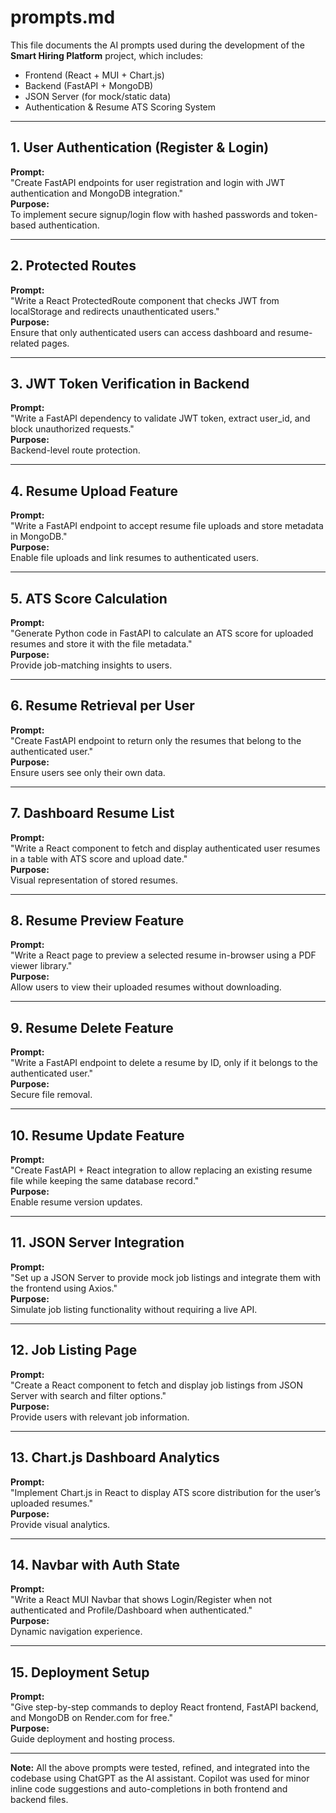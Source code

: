 # prompts.md

This file documents the AI prompts used during the development of the **Smart Hiring Platform** project, which includes:
- Frontend (React + MUI + Chart.js)
- Backend (FastAPI + MongoDB)
- JSON Server (for mock/static data)
- Authentication & Resume ATS Scoring System

---

## 1. User Authentication (Register & Login)
**Prompt:**  
"Create FastAPI endpoints for user registration and login with JWT authentication and MongoDB integration."  
**Purpose:**  
To implement secure signup/login flow with hashed passwords and token-based authentication.

---

## 2. Protected Routes
**Prompt:**  
"Write a React ProtectedRoute component that checks JWT from localStorage and redirects unauthenticated users."  
**Purpose:**  
Ensure that only authenticated users can access dashboard and resume-related pages.

---

## 3. JWT Token Verification in Backend
**Prompt:**  
"Write a FastAPI dependency to validate JWT token, extract user_id, and block unauthorized requests."  
**Purpose:**  
Backend-level route protection.

---

## 4. Resume Upload Feature
**Prompt:**  
"Write a FastAPI endpoint to accept resume file uploads and store metadata in MongoDB."  
**Purpose:**  
Enable file uploads and link resumes to authenticated users.

---

## 5. ATS Score Calculation
**Prompt:**  
"Generate Python code in FastAPI to calculate an ATS score for uploaded resumes and store it with the file metadata."  
**Purpose:**  
Provide job-matching insights to users.

---

## 6. Resume Retrieval per User
**Prompt:**  
"Create FastAPI endpoint to return only the resumes that belong to the authenticated user."  
**Purpose:**  
Ensure users see only their own data.

---

## 7. Dashboard Resume List
**Prompt:**  
"Write a React component to fetch and display authenticated user resumes in a table with ATS score and upload date."  
**Purpose:**  
Visual representation of stored resumes.

---

## 8. Resume Preview Feature
**Prompt:**  
"Write a React page to preview a selected resume in-browser using a PDF viewer library."  
**Purpose:**  
Allow users to view their uploaded resumes without downloading.

---

## 9. Resume Delete Feature
**Prompt:**  
"Write a FastAPI endpoint to delete a resume by ID, only if it belongs to the authenticated user."  
**Purpose:**  
Secure file removal.

---

## 10. Resume Update Feature
**Prompt:**  
"Create FastAPI + React integration to allow replacing an existing resume file while keeping the same database record."  
**Purpose:**  
Enable resume version updates.

---

## 11. JSON Server Integration
**Prompt:**  
"Set up a JSON Server to provide mock job listings and integrate them with the frontend using Axios."  
**Purpose:**  
Simulate job listing functionality without requiring a live API.

---

## 12. Job Listing Page
**Prompt:**  
"Create a React component to fetch and display job listings from JSON Server with search and filter options."  
**Purpose:**  
Provide users with relevant job information.

---

## 13. Chart.js Dashboard Analytics
**Prompt:**  
"Implement Chart.js in React to display ATS score distribution for the user’s uploaded resumes."  
**Purpose:**  
Provide visual analytics.

---

## 14. Navbar with Auth State
**Prompt:**  
"Write a React MUI Navbar that shows Login/Register when not authenticated and Profile/Dashboard when authenticated."  
**Purpose:**  
Dynamic navigation experience.

---

## 15. Deployment Setup
**Prompt:**  
"Give step-by-step commands to deploy React frontend, FastAPI backend, and MongoDB on Render.com for free."  
**Purpose:**  
Guide deployment and hosting process.

---

**Note:** All the above prompts were tested, refined, and integrated into the codebase using ChatGPT as the AI assistant. Copilot was used for minor inline code suggestions and auto-completions in both frontend and backend files.
